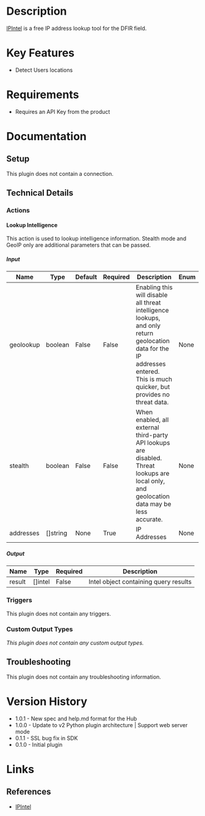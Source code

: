 # Description

[IPIntel](https://ipintel.io/) is a free IP address lookup tool for the DFIR field.

# Key Features

* Detect Users locations

# Requirements

* Requires an API Key from the product

# Documentation

## Setup

This plugin does not contain a connection.

## Technical Details

### Actions

#### Lookup Intelligence

This action is used to lookup intelligence information.
Stealth mode and GeoIP only are additional parameters that can be passed.

##### Input

|Name|Type|Default|Required|Description|Enum|
|----|----|-------|--------|-----------|----|
|geolookup|boolean|False|False|Enabling this will disable all threat intelligence lookups, and only return geolocation data for the IP addresses entered. This is much quicker, but provides no threat data.|None|
|stealth|boolean|False|False|When enabled, all external third-party API lookups are disabled. Threat lookups are local only, and geolocation data may be less accurate.|None|
|addresses|[]string|None|True|IP Addresses|None|

##### Output

|Name|Type|Required|Description|
|----|----|--------|-----------|
|result|[]intel|False|Intel object containing query results|

### Triggers

This plugin does not contain any triggers.

### Custom Output Types

_This plugin does not contain any custom output types._

## Troubleshooting

This plugin does not contain any troubleshooting information.

# Version History

* 1.0.1 - New spec and help.md format for the Hub
* 1.0.0 - Update to v2 Python plugin architecture | Support web server mode
* 0.1.1 - SSL bug fix in SDK
* 0.1.0 - Initial plugin

# Links

## References

* [IPIntel](https://ipintel.io/)

